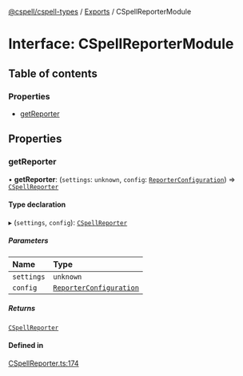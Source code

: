 [@cspell/cspell-types](../README.md) / [Exports](../modules.md) / CSpellReporterModule

# Interface: CSpellReporterModule

## Table of contents

### Properties

- [getReporter](CSpellReporterModule.md#getreporter)

## Properties

### getReporter

• **getReporter**: (`settings`: `unknown`, `config`: [`ReporterConfiguration`](ReporterConfiguration.md)) => [`CSpellReporter`](CSpellReporter.md)

#### Type declaration

▸ (`settings`, `config`): [`CSpellReporter`](CSpellReporter.md)

##### Parameters

| Name | Type |
| :------ | :------ |
| `settings` | `unknown` |
| `config` | [`ReporterConfiguration`](ReporterConfiguration.md) |

##### Returns

[`CSpellReporter`](CSpellReporter.md)

#### Defined in

[CSpellReporter.ts:174](https://github.com/streetsidesoftware/cspell/blob/bc3346a/packages/cspell-types/src/CSpellReporter.ts#L174)
